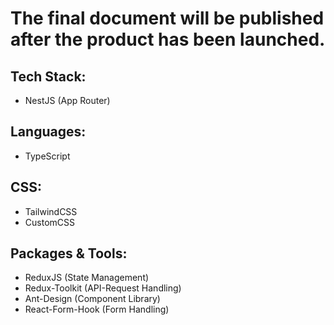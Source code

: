 # The final document will be published after the product has been launched.
## Tech Stack:
* NestJS (App Router)
## Languages:
* TypeScript
## CSS:
* TailwindCSS
* CustomCSS
## Packages & Tools:
* ReduxJS (State Management)
* Redux-Toolkit (API-Request Handling)
* Ant-Design (Component Library)
* React-Form-Hook (Form Handling)
